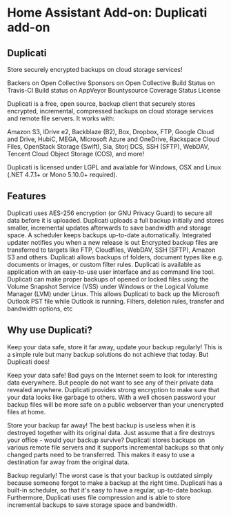 # Home Assistant Add-on: Duplicati add-on

## Duplicati

Store securely encrypted backups on cloud storage services!

Backers on Open Collective Sponsors on Open Collective Build Status on Travis-CI Build status on AppVeyor Bountysource Coverage Status License

Duplicati is a free, open source, backup client that securely stores encrypted, incremental, compressed backups on cloud storage services and remote file servers. It works with:

   Amazon S3, IDrive e2, Backblaze (B2), Box, Dropbox, FTP, Google Cloud and Drive, HubiC, MEGA, Microsoft Azure and OneDrive, Rackspace Cloud Files, OpenStack Storage (Swift), Sia, Storj DCS, SSH (SFTP), WebDAV, Tencent Cloud Object Storage (COS), and more!

Duplicati is licensed under LGPL and available for Windows, OSX and Linux (.NET 4.7.1+ or Mono 5.10.0+ required).

## Features

Duplicati uses AES-256 encryption (or GNU Privacy Guard) to secure all data before it is uploaded.
Duplicati uploads a full backup initially and stores smaller, incremental updates afterwards to save bandwidth and storage space.
A scheduler keeps backups up-to-date automatically.
Integrated updater notifies you when a new release is out
Encrypted backup files are transferred to targets like FTP, Cloudfiles, WebDAV, SSH (SFTP), Amazon S3 and others.
Duplicati allows backups of folders, document types like e.g. documents or images, or custom filter rules.
Duplicati is available as application with an easy-to-use user interface and as command line tool.
Duplicati can make proper backups of opened or locked files using the Volume Snapshot Service (VSS) under Windows or the Logical Volume Manager (LVM) under Linux. This allows Duplicati to back up the Microsoft Outlook PST file while Outlook is running.
Filters, deletion rules, transfer and bandwidth options, etc

## Why use Duplicati?

Keep your data safe, store it far away, update your backup regularly! This is a simple rule but many backup solutions do not achieve that today. But Duplicati does!

Keep your data safe! Bad guys on the Internet seem to look for interesting data everywhere. But people do not want to see any of their private data revealed anywhere. Duplicati provides strong encryption to make sure that your data looks like garbage to others. With a well chosen password your backup files will be more safe on a public webserver than your unencrypted files at home.

Store your backup far away! The best backup is useless when it is destroyed together with its original data. Just assume that a fire destroys your office - would your backup survive? Duplicati stores backups on various remote file servers and it supports incremental backups so that only changed parts need to be transferred. This makes it easy to use a destination far away from the original data.

Backup regularly! The worst case is that your backup is outdated simply because someone forgot to make a backup at the right time. Duplicati has a built-in scheduler, so that it's easy to have a regular, up-to-date backup. Furthermore, Duplicati uses file compression and is able to store incremental backups to save storage space and bandwidth.
